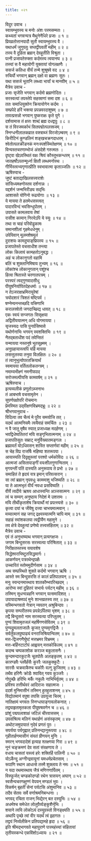 ```yaml
---
title: ०२१
---
```

विदुर उवाच ।  
स्वायम्भुवस्य च मनोः अंशः परमसम्मतः ।  
कथ्यतां भगवन्यत्र मैथुनेनैधिरे प्रजाः ॥ १ ॥  
प्रियव्रतोत्तानपादौ सुतौ स्वायम्भुवस्य वै ।  
यथाधर्मं जुगुपतुः सप्तद्वीपवतीं महीम् ॥ २ ॥  
तस्य वै दुहिता ब्रह्मन् देवहूतीति विश्रुता ।  
पत्‍नी प्रजापतेरुक्ता कर्दमस्य त्वयानघ ॥ ३ ॥  
तस्यां स वै महायोगी युक्तायां योगलक्षणैः ।  
ससर्ज कतिधा वीर्यं तन्मे शुश्रूषवे वद ॥ ४ ॥  
रुचिर्यो भगवान् ब्रह्मन् दक्षो वा ब्रह्मणः सुतः ।  
यथा ससर्ज भूतानि लब्ध्वा भार्यां च मानवीम् ॥ ५ ॥  
मैत्रेय उवाच -  
प्रजाः सृजेति भगवान् कर्दमो ब्रह्मणोदितः ।  
सरस्वत्यां तपस्तेपे सहस्राणां समा दश ॥ ६ ॥  
ततः समाधियुक्तेन क्रियायोगेन कर्दमः ।  
सम्प्रपेदे हरिं भक्त्या प्रपन्नवरदाशुषम् ॥ ७ ॥  
तावत्प्रसन्नो भगवान् पुष्कराक्षः कृते युगे ।  
दर्शयामास तं क्षत्तः शाब्दं ब्रह्म दधद्वपुः ॥ ८ ॥  
स तं विरजमर्काभं सितपद्मोत्पलस्रजम् ।  
स्निग्धनीलालकव्रात वक्त्राब्जं विरजोऽम्बरम् ॥ ९ ॥  
किरीटिनं कुण्डलिनं शङ्खचक्रगदाधरम् ।  
श्वेतोत्पलक्रीडनकं मनःस्पर्शस्मितेक्षणम् ॥ १० ॥  
विन्यस्तचरणाम्भोजं अंसदेशे गरुत्मतः ।  
दृष्ट्वा खेऽवस्थितं वक्षः श्रियं कौस्तुभकन्धरम् ॥ ११ ॥  
जातहर्षोऽपतन्मूर्ध्ना क्षितौ लब्धमनोरथः ।  
गीर्भिस्त्वभ्यगृणात्प्रीति स्वभावात्मा कृताञ्जलिः ॥ १२ ॥  
ऋषिरुवाच -  
जुष्टं बताद्याखिलसत्त्वराशेः  
सांसिध्यमक्ष्णोस्तव दर्शनान्नः ।  
यद्दर्शनं जन्मभिरीड्य सद्‌भिः  
आशासते योगिनो रूढयोगाः ॥ १३ ॥  
ये मायया ते हतमेधसस्त्वत्  
पादारविन्दं भवसिन्धुपोतम् ।  
उपासते कामलवाय तेषां  
रासीश कामान् निरयेऽपि ये स्युः ॥ १४ ॥  
तथा स चाहं परिवोढुकामः  
समानशीलां गृहमेधधेनुम् ।  
उपेयिवान् मूलमशेषमूलं  
दुराशयः कामदुघाङ्‌घ्रिपस्य ॥ १५ ॥  
प्रजापतेस्ते वचसाधीश तन्त्या  
लोकः किलायं कामहतोऽनुबद्धः ।  
अहं च लोकानुगतो वहामि  
बलिं च शुक्लानिमिषाय तुभ्यम् ॥ १६ ॥  
लोकांश्च लोकानुगतान् पशूंश्च  
हित्वा श्रितास्ते चरणातपत्रम् ।  
परस्परं त्वद्‍गुणवादसीधु  
पीयूषनिर्यापितदेहधर्माः ॥ १७ ॥  
न तेऽजराक्षभ्रमिरायुरेषां  
त्रयोदशारं त्रिशतं षष्टिपर्व ।  
षण्नेम्यनन्तच्छदि यत्त्रिणाभि  
करालस्रोतो जगदाच्छिद्य धावत् ॥ १८ ॥  
एकः स्वयं सन्जगतः सिसृक्षया  
अद्वितीययात्मन् अधि योगमायया ।  
सृजस्यदः पासि पुनर्ग्रसिष्यसे  
यथोर्णनाभिः भगवन् स्वशक्तिभिः ॥ १९ ॥  
नैतद्‍बताधीश पदं तवेप्सितं  
यन्मायया नस्तनुषे भूतसूक्ष्मम् ।  
अनुग्रहायास्त्वपि यर्हि मायया  
लसत्तुलस्या तनुवा विलक्षितः ॥ २० ॥  
तं त्वानुभूत्योपरतक्रियार्थं  
स्वमायया वर्तितलोकतन्त्रम् ।  
नमाम्यभीक्ष्णं नमनीयपाद  
सरोजमल्पीयसि कामवर्षम् ॥ २१ ॥  
ऋषिरुवाच ।  
इत्यव्यलीकं प्रणुतोऽब्जनाभः  
तं आबभाषे वचसामृतेन ।  
सुपर्णपक्षोपरि रोचमानः  
प्रेमस्मित उद्‌वीक्षणविभ्रमद्‍भ्रूः ॥ २२ ॥  
श्रीभगवानुवाच -  
विदित्वा तव चैत्यं मे पुरैव समयोजि तत् ।  
यदर्थं आत्मनियमैः त्वयैवाहं समर्चितः ॥ २३ ॥  
न वै जातु मृषैव स्यात् प्रजाध्यक्ष मदर्हणम् ।  
भवद्विधेष्वतितरां मयि सङ्गृभितात्मनाम् ॥ २४ ॥  
प्रजापतिसुतः सम्राट् मनुर्विख्यातमङ्गलः ।  
ब्रह्मावर्तं योऽधिवसन् शास्ति सप्तार्णवां महीम् ॥ २५ ॥  
स चेह विप्र राजर्षिः महिष्या शतरूपया ।  
आयास्यति दिदृक्षुस्त्वां परश्वो धर्मकोविदः ॥ २६ ॥  
आत्मजां असितापाङ्गीं वयःशीलगुणान्विताम् ।  
मृगयन्तीं पतिं दास्यति अनुरूपाय ते प्रभो ॥ २७ ॥  
समाहितं ते हृदयं यत्र इमान् परिवत्सरान् ।  
सा त्वां ब्रह्मन् नृपवधूः काममाशु भजिष्यति ॥ २८ ॥  
या ते आत्मभृतं वीर्यं नवधा प्रसविष्यति ।  
वीर्ये त्वदीये ऋषय आधास्यन्ति अञ्जसात्मनः ॥ २९ ॥  
त्वं च सम्यग् अनुष्ठाय निदेशं मे उशत्तमः ।  
मयि तीर्थीकृताशेष क्रियार्थो मां प्रपत्स्यसे ॥ ३० ॥  
कृत्वा दयां च जीवेषु दत्त्वा चाभयमात्मवान् ।  
मय्यात्मानं सह जगद् द्रक्ष्यस्यात्मनि चापि माम् ॥ ३१ ॥  
सहाहं स्वांशकलया त्वद्वीर्येण महामुने ।  
तव क्षेत्रे देवहूत्यां प्रणेष्ये तत्त्वसंहिताम् ॥ ३२ ॥  
मैत्रेय उवाच -  
एवं तं अनुभाष्याथ भगवान् प्रत्यगक्षजः ।  
जगाम बिन्दुसरसः सरस्वत्या परिश्रितात् ॥ ३३ ॥  
निरीक्षतस्तस्य ययावशेष  
सिद्धेश्वराभिष्टुतसिद्धमार्गः ।  
आकर्णयन् पत्ररथेन्द्रपक्षैः  
उच्चारितं स्तोममुदीर्णसाम ॥ ३४ ॥  
अथ सम्प्रस्थिते शुक्ले कर्दमो भगवान् ऋषिः ।  
आस्ते स्म बिन्दुसरसि तं कालं प्रतिपालयन् ॥ ३५ ॥  
मनुः स्यन्दनमास्थाय शातकौम्भपरिच्छदम् ।  
आरोप्य स्वां दुहितरं सभार्यः पर्यटन् महीम् ॥ ३६ ॥  
तस्मिन् सुधन्वन्नहनि भगवान् यत्समादिशत् ।  
उपायादाश्रमपदं मुनेः शान्तव्रतस्य तत् ॥ ३७ ॥  
यस्मिन्भगवतो नेत्रान् न्यपतन् अश्रुबिन्दवः ।  
कृपया सम्परीतस्य प्रपन्नेऽर्पितया भृशम् ॥ ३८ ॥  
तद्वै बिन्दुसरो नाम सरस्वत्या परिप्लुतम् ।  
पुण्यं शिवामृतजलं महर्षिगणसेवितम् ॥ ३९ ॥  
पुण्यद्रुमलताजालैः कूजत् पुण्यमृगद्विजैः ।  
सर्वर्तुफलपुष्पाढ्यं वनराजिश्रियान्वितम् ॥ ४० ॥  
मत्त-द्विजगणैर्घुष्टं मत्तभ्रमर विभ्रमम् ।  
मत्त-बर्हिनटाटोपं आह्वयन् मत्तकोकिलम् ॥ ४१ ॥  
कदम्ब चम्पकाशोक करञ्ज बकुलासनैः ।  
कुन्दमन्दारकुटजैः चूतपोतैः अलङ्कृतम् ॥ ४२ ॥  
कारण्डवैः प्लवैर्हंसैः कुररैः जलकुक्कुटैः ।  
सारसैः चक्रवाकैश्च चकोरैः वल्गु कूजितम् ॥ ४३ ॥  
तथैव हरिणैः क्रोडैः श्वावित् गवय कुञ्जरैः ।  
गोपुच्छैः हरिभिः मर्कैः नकुलैः नाभिभिर्वृतम् ॥ ४४ ॥  
प्रविश्य तत्तीर्थवरं आदिराजः सहात्मजः ।  
ददर्श मुनिमासीनं तस्मिन् हुतहुताशनम् ॥ ४५ ॥  
विद्योतमानं वपुषा तपसि उग्रयुजा चिरम् ।  
नातिक्षामं भगवतः स्निग्धापाङ्गावलोकनात् ।  
तद्व्याहृतामृतकला पीयूषश्रवणेन च ॥ ४६ ॥  
प्रांशुं पद्मपलाशाक्षं जटिलं चीरवाससम् ।  
उपसंश्रित्य मलिनं यथार्हणं असंस्कृतम् ॥ ४७ ॥  
अथोटजमुपायातं नृदेवं प्रणतं पुरः ।  
सपर्यया पर्यगृह्णात् प्रतिनन्द्यानुरूपया ॥ ४८ ॥  
गृहीतार्हणमासीनं संयतं प्रीणयन् मुनिः ।  
स्मरन् भगवदादेशं इत्याह श्लक्ष्णया गिरा ॥ ४९ ॥  
नूनं चङ्क्रमणं देव सतां संरक्षणाय ते ।  
वधाय चासतां यस्त्वं हरेः शक्तिर्हि पालिनी ॥ ५० ॥  
योऽर्केन्दु अग्नीन्द्रवायूनां यमधर्मप्रचेतसाम् ।  
रूपाणि स्थान आधत्से तस्मै शुक्लाय ते नमः ॥ ५१ ॥  
न यदा रथमास्थाय जैत्रं मणिगणार्पितम् ।  
विस्फूर्जत् चण्डकोदण्डो रथेन त्रासयन् अघान् ॥ ५२ ॥  
स्वसैन्यचरणक्षुण्णं वेपयन् मण्डलं भुवः ।  
विकर्षन् बृहतीं सेनां पर्यटसि अंशुमानिव ॥ ५३ ॥  
तदैव सेतवः सर्वे वर्णाश्रमनिबन्धनाः ।  
भगवद् रचिता राजन् भिद्येरन् बत दस्युभिः ॥ ५४ ॥  
अधर्मश्च समेधेत लोलुपैर्व्यङ्कुशैर्नृभिः ।  
शयाने त्वयि लोकोऽयं दस्युग्रस्तो विनङ्क्ष्यति ॥ ५५ ॥  
अथापि पृच्छे त्वां वीर यदर्थं त्वं इहागतः ।  
तद्वयं निर्व्यलीकेन प्रतिपद्यामहे हृदा ॥ ५६ ॥  
इति श्रीमद्‌भागवते महापुराणे पारमहंस्यां संहितायां  
तृतीयस्कन्धे एकविंशोऽध्यायः ॥ २१ ॥